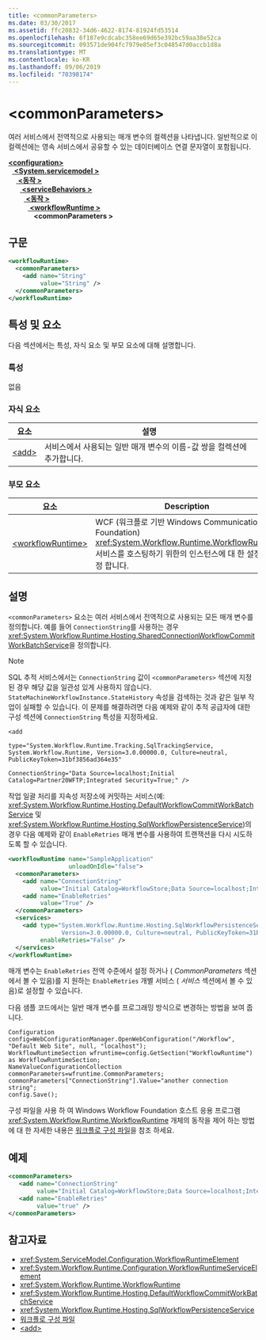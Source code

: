```yaml
---
title: <commonParameters>
ms.date: 03/30/2017
ms.assetid: ffc20832-34d6-4622-8174-81924fd53514
ms.openlocfilehash: 6f187e9cdcabc358ee69d65e392bc59aa38e52ca
ms.sourcegitcommit: 093571de904fc7979e85ef3c048547d0accb1d8a
ms.translationtype: MT
ms.contentlocale: ko-KR
ms.lasthandoff: 09/06/2019
ms.locfileid: "70398174"
---
```

# <a name="commonparameters"></a>\<commonParameters>
여러 서비스에서 전역적으로 사용되는 매개 변수의 컬렉션을 나타냅니다. 일반적으로 이 컬렉션에는 영속 서비스에서 공유할 수 있는 데이터베이스 연결 문자열이 포함됩니다.  
  
[ **\<configuration>** ](../configuration-element.md)\
&nbsp;&nbsp;[ **\<System.servicemodel >** ](system-servicemodel.md)\
&nbsp;&nbsp;&nbsp;&nbsp;[ **\<동작 >** ](behaviors.md)\
&nbsp;&nbsp;&nbsp;&nbsp;&nbsp;&nbsp;[ **\<serviceBehaviors >** ](servicebehaviors.md)\
&nbsp;&nbsp;&nbsp;&nbsp;&nbsp;&nbsp;&nbsp;&nbsp;[ **\<동작 >** ](behavior-of-servicebehaviors.md)\
&nbsp;&nbsp;&nbsp;&nbsp;&nbsp;&nbsp;&nbsp;&nbsp;&nbsp;&nbsp;[ **\<workflowRuntime >** ](workflowruntime.md)\
&nbsp;&nbsp;&nbsp;&nbsp;&nbsp;&nbsp;&nbsp;&nbsp;&nbsp;&nbsp;&nbsp;&nbsp; **\<commonParameters >**  
  
## <a name="syntax"></a>구문  
  
```xml  
<workflowRuntime>
  <commonParameters>
    <add name="String"
         value="String" />
  </commonParameters>
</workflowRuntime>
```  
  
## <a name="attributes-and-elements"></a>특성 및 요소  
 다음 섹션에서는 특성, 자식 요소 및 부모 요소에 대해 설명합니다.  
  
### <a name="attributes"></a>특성  
 없음  
  
### <a name="child-elements"></a>자식 요소  
  
|요소|설명|  
|-------------|-----------------|  
|[\<add>](add-of-commonparameters.md)|서비스에서 사용되는 일반 매개 변수의 이름-값 쌍을 컬렉션에 추가합니다.|  
  
### <a name="parent-elements"></a>부모 요소  
  
|요소|Description|  
|-------------|-----------------|  
|[\<workflowRuntime>](workflowruntime.md)|WCF (워크플로 기반 Windows Communication Foundation) <xref:System.Workflow.Runtime.WorkflowRuntime> 서비스를 호스팅하기 위한의 인스턴스에 대 한 설정을 지정 합니다.|  
  
## <a name="remarks"></a>설명  
 `<commonParameters>` 요소는 여러 서비스에서 전역적으로 사용되는 모든 매개 변수를 정의합니다. 예를 들어 `ConnectionString`를 사용하는 경우 <xref:System.Workflow.Runtime.Hosting.SharedConnectionWorkflowCommitWorkBatchService>을 정의합니다.  
  
> [!NOTE]
> SQL 추적 서비스에서는 `ConnectionString` 값이 `<commonParameters>` 섹션에 지정된 경우 해당 값을 일관성 있게 사용하지 않습니다. `StateMachineWorkflowInstance.StateHistory` 속성을 검색하는 것과 같은 일부 작업이 실패할 수 있습니다. 이 문제를 해결하려면 다음 예제와 같이 추적 공급자에 대한 구성 섹션에 `ConnectionString` 특성을 지정하세요.  
  
 `<add`  
  
 `type="System.Workflow.Runtime.Tracking.SqlTrackingService, System.Workflow.Runtime, Version=3.0.00000.0, Culture=neutral, PublicKeyToken=31bf3856ad364e35"`  
  
 `ConnectionString="Data Source=localhost;Initial Catalog=Partner20WFTP;Integrated Security=True;" />`  
  
 작업 일괄 처리를 지속성 저장소에 커밋하는 서비스(예: <xref:System.Workflow.Runtime.Hosting.DefaultWorkflowCommitWorkBatchService> 및 <xref:System.Workflow.Runtime.Hosting.SqlWorkflowPersistenceService>)의 경우 다음 예제와 같이 `EnableRetries` 매개 변수를 사용하여 트랜잭션을 다시 시도하도록 할 수 있습니다.  
  
```xml  
<workflowRuntime name="SampleApplication"
                 unloadOnIdle="false">
  <commonParameters>
    <add name="ConnectionString"
         value="Initial Catalog=WorkflowStore;Data Source=localhost;Integrated Security=SSPI;" />
    <add name="EnableRetries"
         value="True" />
  </commonParameters>
  <services>
    <add type="System.Workflow.Runtime.Hosting.SqlWorkflowPersistenceService, System.Workflow.Runtime,
               Version=3.0.00000.0, Culture=neutral, PublicKeyToken=31bf3856ad364e35"
         enableRetries="False" />
  </services>
</workflowRuntime>
```  
  
 매개 변수는 `EnableRetries` 전역 수준에서 설정 하거나 ( *CommonParameters* 섹션에서 볼 수 있음)를 지 원하는 `EnableRetries` 개별 서비스 ( *서비스* 섹션에서 볼 수 있음)로 설정할 수 있습니다.  
  
 다음 샘플 코드에서는 일반 매개 변수를 프로그래밍 방식으로 변경하는 방법을 보여 줍니다.  
  
```  
Configuration config=WebConfigurationManager.OpenWebConfiguration("/Workflow", "Default Web Site", null, "localhost");  
WorkflowRuntimeSection wfruntime=config.GetSection("WorkflowRuntime") as WorkflowRuntimeSection;  
NameValueConfigurationCollection commonParameters=wfruntime.CommonParameters;  
commonParameters["ConnectionString"].Value="another connection string";  
config.Save();  
```  
  
 구성 파일을 사용 하 여 Windows Workflow Foundation 호스트 응용 프로그램 <xref:System.Workflow.Runtime.WorkflowRuntime> 개체의 동작을 제어 하는 방법에 대 한 자세한 내용은 [워크플로 구성 파일](https://docs.microsoft.com/previous-versions/dotnet/netframework-3.5/ms732240(v=vs.90))을 참조 하세요.  
  
## <a name="example"></a>예제  
  
```xml  
<commonParameters>
   <add name="ConnectionString"
        value="Initial Catalog=WorkflowStore;Data Source=localhost;Integrated Security=SSPI;" />
   <add name="EnableRetries"
        value="true" />
</commonParameters>
```  
  
## <a name="see-also"></a>참고자료

- <xref:System.ServiceModel.Configuration.WorkflowRuntimeElement>
- <xref:System.Workflow.Runtime.Configuration.WorkflowRuntimeServiceElement>
- <xref:System.Workflow.Runtime.WorkflowRuntime>
- <xref:System.Workflow.Runtime.Hosting.DefaultWorkflowCommitWorkBatchService>
- <xref:System.Workflow.Runtime.Hosting.SqlWorkflowPersistenceService>
- [워크플로 구성 파일](https://docs.microsoft.com/previous-versions/dotnet/netframework-3.5/ms732240(v=vs.90))
- [\<add>](add-of-commonparameters.md)
